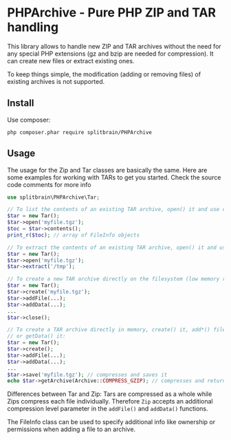 PHPArchive - Pure PHP ZIP and TAR handling
==========================================

This library allows to handle new ZIP and TAR archives without the need for any special PHP extensions (gz and bzip are
needed for compression). It can create new files or extract existing ones.

To keep things simple, the modification (adding or removing files) of existing archives is not supported.

Install
-------

Use composer:

```php composer.phar require splitbrain/PHPArchive```

Usage
-----

The usage for the Zip and Tar classes are basically the same. Here are some examples for working with TARs to get
you started. Check the source code comments for more info

```php
use splitbrain\PHPArchive\Tar;

// To list the contents of an existing TAR archive, open() it and use contents() on it:
$tar = new Tar();
$tar->open('myfile.tgz');
$toc = $tar->contents();
print_r($toc); // array of FileInfo objects

// To extract the contents of an existing TAR archive, open() it and use extract() on it:
$tar = new Tar();
$tar->open('myfile.tgz');
$tar->extract('/tmp');

// To create a new TAR archive directly on the filesystem (low memory requirements), create() it,
$tar = new Tar();
$tar->create('myfile.tgz');
$tar->addFile(...);
$tar->addData(...);
...
$tar->close();

// To create a TAR archive directly in memory, create() it, add*() files and then either save()
// or getData() it:
$tar = new Tar();
$tar->create();
$tar->addFile(...);
$tar->addData(...);
...
$tar->save('myfile.tgz'); // compresses and saves it
echo $tar->getArchive(Archive::COMPRESS_GZIP); // compresses and returns it
```

Differences between Tar and Zip: Tars are compressed as a whole while Zips compress each file individually. Therefore
```Zip``` accepts an additional compression level parameter in the ```addFile()``` and ```addData()``` functions.

The FileInfo class can be used to specify additional info like ownership or permissions when adding a file to
an archive. 